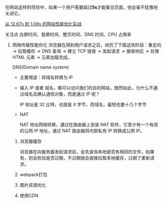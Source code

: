 在网站这样的项目中，如果一个用户需要超过**5s**才能看见页面，他会毫不犹豫地关闭它。

[从 12.67s 到 1.06s 的网站性能优化实战](https://mp.weixin.qq.com/s/8Jl2l5tvP4vcYH920lm7bg)

关注点 白屏时间、首屏时间、整页时间、DNS 时间、CPU 占用率

1. 网络传输性能优化
   浏览器在得到用户请求之后，经历了下面这些阶段：重定向 → 拉取缓存 → DNS 查询 → 建立 TCP 链接 → 发起请求 → 接收响应 → 处理 HTML 元素 → 元素加载完成。

   DNS(Domain name system)

   - 主要用途：将域名转换为 IP
   - 输入 IP 或者 域名，都可以访问我们的目的网站，既然如此，为什么不通过域名去确认通信对象，而是通过 IP 呢？

     IP 地址是 32 比特，也就是 4 字节，而域名，最短也要十几个字节

   - NAT

     NAT 地址网络转换，通过在路由器上安装 NAT 软件，它至少有一个有效的公网 IP 地址，通过 NAT 路由器将内部私有 IP 转换成公网 IP。


    1. 浏览器缓存

        浏览器在向服务器发起请求前，会先查询本地是否有相同的文件，如果有，则会检验是否过期，不过期就会直接拉取本地缓存，过期了重新请求。
    2.  webpack打包
    3. 图片资源优化
    4. 使用CDN

